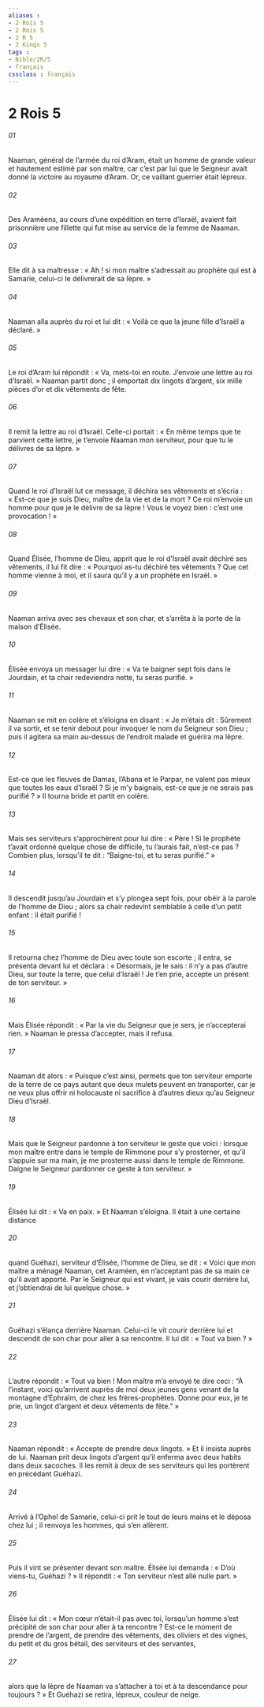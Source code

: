 ```yaml
---
aliases : 
- 2 Rois 5
- 2 Rois 5
- 2 R 5
- 2 Kings 5
tags : 
- Bible/2R/5
- français
cssclass : français
---
```


# 2 Rois 5

###### 01
Naaman, général de l’armée du roi d’Aram, était un homme de grande valeur et hautement estimé par son maître, car c’est par lui que le Seigneur avait donné la victoire au royaume d’Aram. Or, ce vaillant guerrier était lépreux.
###### 02
Des Araméens, au cours d’une expédition en terre d’Israël, avaient fait prisonnière une fillette qui fut mise au service de la femme de Naaman.
###### 03
Elle dit à sa maîtresse : « Ah ! si mon maître s’adressait au prophète qui est à Samarie, celui-ci le délivrerait de sa lèpre. »
###### 04
Naaman alla auprès du roi et lui dit : « Voilà ce que la jeune fille d’Israël a déclaré. »
###### 05
Le roi d’Aram lui répondit : « Va, mets-toi en route. J’envoie une lettre au roi d’Israël. » Naaman partit donc ; il emportait dix lingots d’argent, six mille pièces d’or et dix vêtements de fête.
###### 06
Il remit la lettre au roi d’Israël. Celle-ci portait : « En même temps que te parvient cette lettre, je t’envoie Naaman mon serviteur, pour que tu le délivres de sa lèpre. »
###### 07
Quand le roi d’Israël lut ce message, il déchira ses vêtements et s’écria : « Est-ce que je suis Dieu, maître de la vie et de la mort ? Ce roi m’envoie un homme pour que je le délivre de sa lèpre ! Vous le voyez bien : c’est une provocation ! »
###### 08
Quand Élisée, l’homme de Dieu, apprit que le roi d’Israël avait déchiré ses vêtements, il lui fit dire : « Pourquoi as-tu déchiré tes vêtements ? Que cet homme vienne à moi, et il saura qu’il y a un prophète en Israël. »
###### 09
Naaman arriva avec ses chevaux et son char, et s’arrêta à la porte de la maison d’Élisée.
###### 10
Élisée envoya un messager lui dire : « Va te baigner sept fois dans le Jourdain, et ta chair redeviendra nette, tu seras purifié. »
###### 11
Naaman se mit en colère et s’éloigna en disant : « Je m’étais dit : Sûrement il va sortir, et se tenir debout pour invoquer le nom du Seigneur son Dieu ; puis il agitera sa main au-dessus de l’endroit malade et guérira ma lèpre.
###### 12
Est-ce que les fleuves de Damas, l’Abana et le Parpar, ne valent pas mieux que toutes les eaux d’Israël ? Si je m’y baignais, est-ce que je ne serais pas purifié ? » Il tourna bride et partit en colère.
###### 13
Mais ses serviteurs s’approchèrent pour lui dire : « Père ! Si le prophète t’avait ordonné quelque chose de difficile, tu l’aurais fait, n’est-ce pas ? Combien plus, lorsqu’il te dit : “Baigne-toi, et tu seras purifié.” »
###### 14
Il descendit jusqu’au Jourdain et s’y plongea sept fois, pour obéir à la parole de l’homme de Dieu ; alors sa chair redevint semblable à celle d’un petit enfant : il était purifié !
###### 15
Il retourna chez l’homme de Dieu avec toute son escorte ; il entra, se présenta devant lui et déclara : « Désormais, je le sais : il n’y a pas d’autre Dieu, sur toute la terre, que celui d’Israël ! Je t’en prie, accepte un présent de ton serviteur. »
###### 16
Mais Élisée répondit : « Par la vie du Seigneur que je sers, je n’accepterai rien. » Naaman le pressa d’accepter, mais il refusa.
###### 17
Naaman dit alors : « Puisque c’est ainsi, permets que ton serviteur emporte de la terre de ce pays autant que deux mulets peuvent en transporter, car je ne veux plus offrir ni holocauste ni sacrifice à d’autres dieux qu’au Seigneur Dieu d’Israël.
###### 18
Mais que le Seigneur pardonne à ton serviteur le geste que voici : lorsque mon maître entre dans le temple de Rimmone pour s’y prosterner, et qu’il s’appuie sur ma main, je me prosterne aussi dans le temple de Rimmone. Daigne le Seigneur pardonner ce geste à ton serviteur. »
###### 19
Élisée lui dit : « Va en paix. » Et Naaman s’éloigna.
Il était à une certaine distance
###### 20
quand Guéhazi, serviteur d’Élisée, l’homme de Dieu, se dit : « Voici que mon maître a ménagé Naaman, cet Araméen, en n’acceptant pas de sa main ce qu’il avait apporté. Par le Seigneur qui est vivant, je vais courir derrière lui, et j’obtiendrai de lui quelque chose. »
###### 21
Guéhazi s’élança derrière Naaman. Celui-ci le vit courir derrière lui et descendit de son char pour aller à sa rencontre. Il lui dit : « Tout va bien ? »
###### 22
L’autre répondit : « Tout va bien ! Mon maître m’a envoyé te dire ceci : “À l’instant, voici qu’arrivent auprès de moi deux jeunes gens venant de la montagne d’Éphraïm, de chez les frères-prophètes. Donne pour eux, je te prie, un lingot d’argent et deux vêtements de fête.” »
###### 23
Naaman répondit : « Accepte de prendre deux lingots. » Et il insista auprès de lui. Naaman prit deux lingots d’argent qu’il enferma avec deux habits dans deux sacoches. Il les remit à deux de ses serviteurs qui les portèrent en précédant Guéhazi.
###### 24
Arrivé à l’Ophel de Samarie, celui-ci prit le tout de leurs mains et le déposa chez lui ; il renvoya les hommes, qui s’en allèrent.
###### 25
Puis il vint se présenter devant son maître. Élisée lui demanda : « D’où viens-tu, Guéhazi ? » Il répondit : « Ton serviteur n’est allé nulle part. »
###### 26
Élisée lui dit : « Mon cœur n’était-il pas avec toi, lorsqu’un homme s’est précipité de son char pour aller à ta rencontre ? Est-ce le moment de prendre de l’argent, de prendre des vêtements, des oliviers et des vignes, du petit et du gros bétail, des serviteurs et des servantes,
###### 27
alors que la lèpre de Naaman va s’attacher à toi et à ta descendance pour toujours ? » Et Guéhazi se retira, lépreux, couleur de neige.
